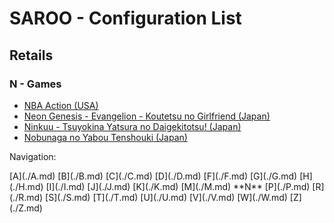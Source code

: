 # SAROO - Configuration List

## Retails

### N - Games

- [NBA Action (USA)](../../../Regions/Retails/USA/MK-81103/README.md)
- [Neon Genesis - Evangelion - Koutetsu no Girlfriend (Japan)](../../../Regions/Retails/Japan/GS-9194/README.md)
- [Ninkuu - Tsuyokina Yatsura no Daigekitotsu! (Japan)](../../../Regions/Retails/Japan/GS-9036/README.md)
- [Nobunaga no Yabou Tenshouki (Japan)](../../../Regions/Retails/Japan/T-7605G/README.md)

Navigation:

<!-- [# (0-9)](./09.md) --> [A](./A.md) [B](./B.md) [C](./C.md) [D](./D.md) <!-- [E](./E.md) --> [F](./F.md) [G](./G.md) [H](./H.md) [I](./I.md) [J](./J.md) [K](./K.md) <!-- [L](./L.md) --> [M](./M.md) **N** <!-- [O](./O.md) --> [P](./P.md) <!-- [Q](./Q.md) --> [R](./R.md) [S](./S.md) [T](./T.md) [U](./U.md) [V](./V.md) [W](./W.md) <!-- [X](./X.md) --> <!-- [Y](./Y.md) --> [Z](./Z.md)
